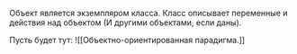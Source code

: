 Объект является экземпляром класса.
Класс описывает переменные и действия над объектом (И другими объектами, если даны).

Пусть будет тут:
![[Объектно-ориентированная парадигма.]]